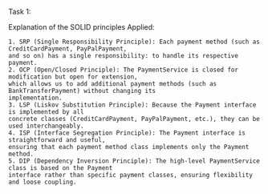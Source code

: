Task 1:

  Explanation of the SOLID principles Applied:
  
    1. SRP (Single Responsibility Principle): Each payment method (such as CreditCardPayment, PayPalPayment,
    and so on) has a single responsibility: to handle its respective payment.
    2. OCP (Open/Closed Principle): The PaymentService is closed for modification but open for extension, 
    which allows us to add additional payment methods (such as BankTransferPayment) without changing its
    implementation.
    3. LSP (Liskov Substitution Principle): Because the Payment interface is implemented by all 
    concrete classes (CreditCardPayment, PayPalPayment, etc.), they can be used interchangeably.
    4. ISP (Interface Segregation Principle): The Payment interface is straightforward and useful, 
    ensuring that each payment method class implements only the Payment method.
    5. DIP (Dependency Inversion Principle): The high-level PaymentService class is based on the Payment 
    interface rather than specific payment classes, ensuring flexibility and loose coupling.
